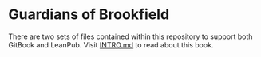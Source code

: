 # Guardians of Brookfield

There are two sets of files contained within this repository to support both GitBook and LeanPub. Visit [INTRO.md](https://www.github.com/ecology-rocks/guardians-of-brookfield/INTRO.md) to read about this book.